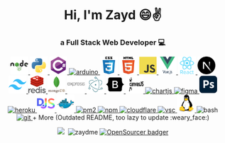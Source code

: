 
<h1 align="center">Hi, I'm Zayd 😄✌️</h1>
<h3 align="center">a Full Stack Web Developer 💻</h3>
<p align="center">
    <a text-decoration="none" href="https://nodejs.org/" title="Node.js">
        <img src="https://raw.githubusercontent.com/devicons/devicon/master/icons/nodejs/nodejs-original-wordmark.svg" alt="nodejs" width="40" height="40" />
    </a>
    <a href="https://www.python.org/" title="Python">
        <img src="https://raw.githubusercontent.com/devicons/devicon/master/icons/python/python-original.svg" alt="python" width="40" height="40" />
    </a>
    <a href="https://docs.microsoft.com/en-us/dotnet/csharp/" title="CSharp">
        <img src="https://raw.githubusercontent.com/devicons/devicon/master/icons/csharp/csharp-original.svg" alt="csharp" width="40" height="40" />
    </a>
    <a href="https://www.arduino.cc/" title="Arduino">
        <img src="https://www.arduino.cc/en/uploads/Trademark/ARDUINO_logo.jpg" alt="arduino" width="40" />
    </a>
    <a href="https://www.w3.org/TR/CSS2/" title="Cascading Style Sheet">
        <img src="https://raw.githubusercontent.com/devicons/devicon/master/icons/css3/css3-original-wordmark.svg" alt="css3" width="40" height="40" />
    </a>
    <a href="https://html.spec.whatwg.org/" title="HyperText Markup Language">
        <img src="https://raw.githubusercontent.com/devicons/devicon/master/icons/html5/html5-original-wordmark.svg" alt="html5" width="40" height="40" />
    </a>
    <a href="https://en.wikipedia.org/wiki/JavaScript" title="JavaScript">
        <img src="https://raw.githubusercontent.com/devicons/devicon/master/icons/javascript/javascript-original.svg" alt="javascript" width="40" height="40" />
    </a>
    <a href="https://vuejs.org/" title="VueJs">
        <img src="https://raw.githubusercontent.com/devicons/devicon/master/icons/vuejs/vuejs-original-wordmark.svg" alt="vuejs" width="40" height="40" />
    </a>
    <a href="https://reactjs.org/" title="ReactJs">
        <img src="https://raw.githubusercontent.com/devicons/devicon/master/icons/react/react-original-wordmark.svg" alt="react" width="40" height="40" />
    </a>
    <a href="https://nextjs.org/" title="NextJs">
        <img src="https://raw.githubusercontent.com/devicons/devicon/master/icons/nextjs/nextjs-original.svg" alt="Next" width="40" height="40" />
    </a>
    <a href="https://tailwindcss.com/" title="TailwindCSS">
        <img src="https://raw.githubusercontent.com/devicons/devicon/master/icons/tailwindcss/tailwindcss-plain.svg" alt="TailwindCSS" width="40" height="40" />
    </a>
    <a href="https://redis.io/" title="Redis">
        <img src="https://raw.githubusercontent.com/devicons/devicon/master/icons/redis/redis-original-wordmark.svg" alt="redis" width="40" height="40" />
    </a>
    <a href="https://www.mongodb.com/" title="MongoDB">
        <img src="https://raw.githubusercontent.com/devicons/devicon/master/icons/mongodb/mongodb-original-wordmark.svg" alt="mongodb" width="40" height="40" />
    </a>
    <a href="http://expressjs.com/" title="ExpressJs">
        <img src="https://raw.githubusercontent.com/devicons/devicon/master/icons/express/express-original-wordmark.svg" alt="express" width="40" height="40" />
    </a>
    <a href="https://www.electronjs.org/" title="ElectronJs">
        <img src="https://raw.githubusercontent.com/devicons/devicon/master/icons/electron/electron-original.svg" alt="electron" width="40" height="40" />
    </a>
    <a href="https://getbootstrap.com/" title="Bootstrap">
        <img src="https://raw.githubusercontent.com/devicons/devicon/master/icons/bootstrap/bootstrap-plain.svg" alt="bootstrap" width="40" height="40" />
    </a>
    <a href="https://canvasjs.com/" title="CanvasJs">
        <img src="https://raw.githubusercontent.com/Hardik0307/Hardik0307/master/assets/canvasjs-charts.svg" alt="canvasjs" width="40" height="40" />
    </a>
    <a href="https://www.chartjs.org/" title="ChartJS">
        <img src="https://www.chartjs.org/media/logo-title.svg" alt="chartjs" width="40" height="40" />
    </a>
    <a href="https://www.figma.com/" title="Figma">
        <img src="https://www.vectorlogo.zone/logos/figma/figma-icon.svg" alt="figma" width="40" height="40" />
    </a>
    <img src="https://raw.githubusercontent.com/devicons/devicon/master/icons/photoshop/photoshop-plain.svg" alt="photoshop" width="40" height="40" />
    <a href="https://heroku.com/" title="Heroku">
        <img src="https://brand.heroku.com/static/media/heroku-logotype-vertical.f7e1193f.svg" alt="heroku" width="40" height="40" />
    </a>
    <a href="https://discord.js.org/" title="DiscordJs">
        <img src="https://raw.githubusercontent.com/devicons/devicon/master/icons/discordjs/discordjs-original.svg" alt="discordjs" width="40" height="40" />
    </a>
    <a href="https://www.docker.com/" title="Docker">
        <img src="https://raw.githubusercontent.com/devicons/devicon/master/icons/docker/docker-original.svg" alt="pm2" width="40" height="40" />
    </a>
    <a href="https://pm2.keymetrics.io/" title="PM2">
        <img src="https://cdn2.opsmatters.com/sites/default/files/logos/pm2-thumb.png" alt="pm2" width="40" height="40" />
    </a>
    <a href="https://www.npmjs.com/" title="Node Package Manager">
        <img src="https://clipground.com/images/npm-logo-png-6.png" alt="npm" width="40" height="40" />
    </a>
    <a href="https://cloudflare.org" title="Cloudflare">
        <img src="https://www.cloudflare.com/img/cf-facebook-card.png" alt="cloudflare" width="40" height="40" />
    </a>
    <a href="https://code.visualstudio.com/" title="Visual Studio Code">
        <img src="https://upload.wikimedia.org/wikipedia/commons/thumb/9/9a/Visual_Studio_Code_1.35_icon.svg/1200px-Visual_Studio_Code_1.35_icon.svg.png" alt="vsc" width="40" height="40" />
    </a>
    <a href="https://www.linuxfoundation.org/" title="Linux">
        <img src="https://raw.githubusercontent.com/devicons/devicon/master/icons/linux/linux-original.svg" alt="linux" width="40" height="40" />
    </a>
    <a title="Bash">
        <img src="https://www.vectorlogo.zone/logos/gnu_bash/gnu_bash-icon.svg" alt="bash" width="40" height="40" />
    </a>
    <a href="https://git-scm.com/" title="Git">
        <img src="https://www.vectorlogo.zone/logos/git-scm/git-scm-icon.svg" alt="git" width="40" height="40" />
    </a>
    <span>+ More (Outdated README, too lazy to update :weary_face:)</span>
</p>
<p align="center">
    <img height="150px" src="https://github-readme-stats.vercel.app/api?username=Zaydme&show_icons=true&count_private=true&theme=radical&hide=issues,contribs" />&nbsp;
    <img height="150px" src="https://github-readme-stats.vercel.app/api/top-langs/?username=zaydme&layout=compact&count_private=true&theme=radical" alt="zaydme" />
        <a href="https://microsoft.enjinx.io/eth/asset/688000000000091c/368" title="Microsoft OpenSourcer badger"><img src="https://i.ibb.co/5Kk6kjk/65698bcc4a2c8212e2da916b4ab31f77bd872f99.webp" alt="OpenSourcer badger" border="0" width="150px"></a>

</p>

    

